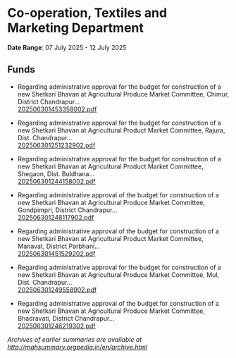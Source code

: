 # Co-operation, Textiles and Marketing Department

**Date Range**: 07 July 2025 - 12 July 2025


## Funds
- Regarding administrative approval for the budget for construction of a new Shetkari Bhavan at Agricultural Produce Market Committee, Chimur, District Chandrapur...\
  [202506301453358002.pdf](https://gr.maharashtra.gov.in/Site/Upload/Government%20Resolutions/English/202506301453358002.pdf)

- Regarding administrative approval for the budget for construction of a new Shetkari Bhavan at Agricultural Product Market Committee, Rajura, Dist. Chandrapur...\
  [202506301251232902.pdf](https://gr.maharashtra.gov.in/Site/Upload/Government%20Resolutions/English/202506301251232902.pdf)

- Regarding administrative approval for the budget for construction of a new Shetkari Bhavan at Agricultural Product Market Committee, Shegaon, Dist. Buldhana...\
  [202506301244158002.pdf](https://gr.maharashtra.gov.in/Site/Upload/Government%20Resolutions/English/202506301244158002.pdf)

- Regarding administrative approval of the budget for construction of a new Shetkari Bhavan at Agricultural Produce Market Committee, Gondpimpri, District Chandrapur...\
  [202506301248117902.pdf](https://gr.maharashtra.gov.in/Site/Upload/Government%20Resolutions/English/202506301248117902.pdf)

- Regarding administrative approval of the budget for construction of a new Shetkari Bhavan at Agricultural Product Market Committee, Manavat, District Parbhani...\
  [202506301451529202.pdf](https://gr.maharashtra.gov.in/Site/Upload/Government%20Resolutions/English/202506301451529202.pdf)

- Regarding administrative approval for the budget for construction of a new Shetkari Bhavan at Agricultural Produce Market Committee, Mul, Dist. Chandrapur...\
  [202506301249558902.pdf](https://gr.maharashtra.gov.in/Site/Upload/Government%20Resolutions/English/202506301249558902.pdf)

- Regarding administrative approval of the budget for construction of a new Shetkari Bhavan at Agricultural Produce Market Committee, Bhadravati, District Chandrapur...\
  [202506301246219302.pdf](https://gr.maharashtra.gov.in/Site/Upload/Government%20Resolutions/English/202506301246219302.pdf)


*Archives of earlier summaries are available at http://mahsummary.orgpedia.in/en/archive.html*